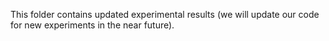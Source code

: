 This folder contains updated experimental results (we will update our code for new experiments in the near future).